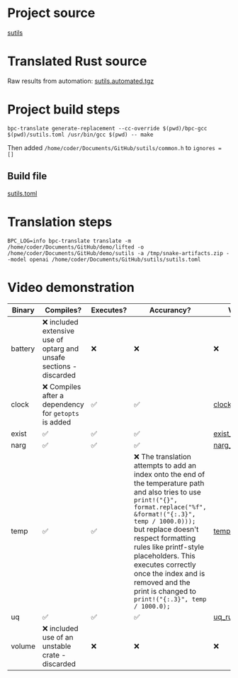 # Project source

[sutils](ugly_pointer.c)


# Translated Rust source

Raw results from automation: [sutils.automated.tgz](sutils.automated.tgz)

# Project build steps

```
bpc-translate generate-replacement --cc-override $(pwd)/bpc-gcc $(pwd)/sutils.toml /usr/bin/gcc $(pwd) -- make
```
Then added `/home/coder/Documents/GitHub/sutils/common.h` to `ignores = []`

## Build file

[sutils.toml](sutils.toml)

# Translation steps

```
BPC_LOG=info bpc-translate translate -m /home/coder/Documents/GitHub/demo/lifted -o /home/coder/Documents/GitHub/demo/sutils -a /tmp/snake-artifacts.zip --model openai /home/coder/Documents/GitHub/sutils/sutils.toml
```

# Video demonstration

| Binary  | Compiles? | Executes? | Accurancy? | Video |
|---------|-----------|-----------|------------|-------|
| battery   |  ❌  included extensive use of optarg and unsafe sections - discarded |   ❌       |   ❌|   ❌ |
| clock   |  ❌ Compiles after a dependency for `getopts` is added  | ✅        | ✅  | [clock_run.mp4](clock_run.mp4) |
| exist   |  ✅    | ✅        |  ✅ | [exist_run.mp4](exist_run.mp4) |
| narg   |  ✅   | ✅        |  ✅  | [narg_run.mp4](narg_run.mp4) |
| temp   |  ✅   | ✅        |  ❌ The translation attempts to add an index onto the end of the temperature path and also tries to use `print!("{}", format.replace("%f", &format!("{:.3}", temp / 1000.0)));` but replace doesn't respect formatting rules like printf-style placeholders. This executes correctly once the index and is removed and the print is changed to `print!("{:.3}", temp / 1000.0);`  | [temp_run.mp4](temp_run.mp4) |
| uq   |  ✅   | ✅        | ✅  | [uq_run.mp4](uq_run.mp4) |
| volume   |  ❌  included use of an unstable crate - discarded |   ❌       |   ❌ |   ❌ |
